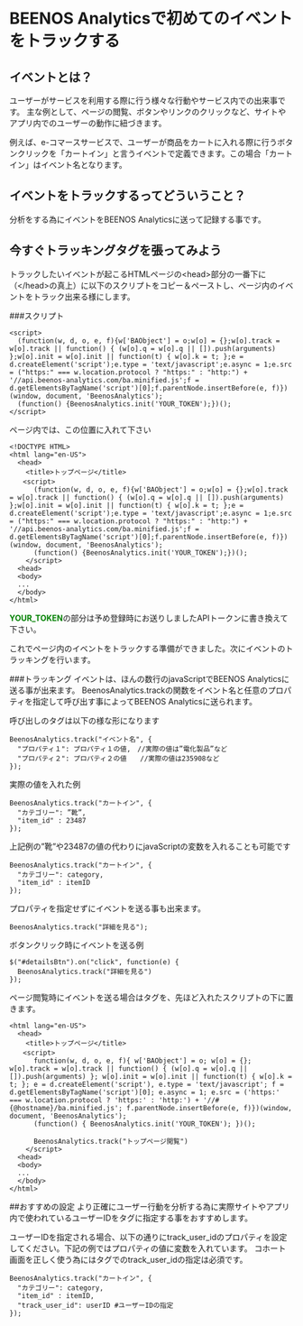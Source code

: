 # BEENOS Analyticsで初めてのイベントをトラックする

## イベントとは？
ユーザーがサービスを利用する際に行う様々な行動やサービス内での出来事です。
主な例として、ページの閲覧、ボタンやリンクのクリックなど、サイトやアプリ内でのユーザーの動作に紐づきます。

例えば、e-コマースサービスで、ユーザーが商品をカートに入れる際に行うボタンクリックを「カートイン」と言うイベントで定義できます。この場合「カートイン」はイベント名となります。

## イベントをトラックするってどういうこと？
分析をする為にイベントをBEENOS Analyticsに送って記録する事です。


## 今すぐトラッキングタグを張ってみよう
トラックしたいイベントが起こるHTMLページの\<head>部分の一番下に（\</head>の真上）に以下のスクリプトをコピー＆ペーストし、ページ内のイベントをトラック出来る様にします。

###スクリプト
```
<script>
  (function(w, d, o, e, f){w['BAObject'] = o;w[o] = {};w[o].track = w[o].track || function() { (w[o].q = w[o].q || []).push(arguments) };w[o].init = w[o].init || function(t) { w[o].k = t; };e = d.createElement('script');e.type = 'text/javascript';e.async = 1;e.src = ("https:" === w.location.protocol ? "https:" : "http:") + '//api.beenos-analytics.com/ba.minified.js';f = d.getElementsByTagName('script')[0];f.parentNode.insertBefore(e, f)})(window, document, 'BeenosAnalytics');
  (function() {BeenosAnalytics.init('YOUR_TOKEN');})();
</script>
```

ページ内では、この位置に入れて下さい
```
<!DOCTYPE HTML>
<html lang="en-US">
  <head>
    <title>トップページ</title>
　　<script>
      (function(w, d, o, e, f){w['BAObject'] = o;w[o] = {};w[o].track = w[o].track || function() { (w[o].q = w[o].q || []).push(arguments) };w[o].init = w[o].init || function(t) { w[o].k = t; };e = d.createElement('script');e.type = 'text/javascript';e.async = 1;e.src = ("https:" === w.location.protocol ? "https:" : "http:") + '//api.beenos-analytics.com/ba.minified.js';f = d.getElementsByTagName('script')[0];f.parentNode.insertBefore(e, f)})(window, document, 'BeenosAnalytics');
      (function() {BeenosAnalytics.init('YOUR_TOKEN');})();
    </script>
  <head>
  <body>
  ...
  </body>
</html>
```

<b><font color='green'>YOUR_TOKEN</font></b>の部分は予め登録時にお送りしましたAPIトークンに書き換えて下さい。

これでページ内のイベントをトラックする準備ができました。次にイベントのトラッキングを行います。

###トラッキング
イベントは、ほんの数行のjavaScriptでBEENOS Analyticsに送る事が出来ます。
BeenosAnalytics.trackの関数をイベント名と任意のプロパティを指定して呼び出す事によってBEENOS Analyticsに送られます。

呼び出しのタグは以下の様な形になります
```
BeenosAnalytics.track("イベント名", {
  "プロパティ１": プロパティ１の値,　//実際の値は”電化製品”など
  "プロパティ２": プロパティ２の値　　//実際の値は235908など
});
```

実際の値を入れた例
```
BeenosAnalytics.track("カートイン", {
  "カテゴリー": ”靴”,
  "item_id" : 23487
});
```

上記例の”靴”や23487の値の代わりにjavaScriptの変数を入れることも可能です
```
BeenosAnalytics.track("カートイン", {
  "カテゴリー": category,
  "item_id" : itemID
});
```

プロパティを指定せずにイベントを送る事も出来ます。
```
BeenosAnalytics.track("詳細を見る");
```

ボタンクリック時にイベントを送る例
```
$("#detailsBtn").on("click", function(e) {
  BeenosAnalytics.track("詳細を見る")
});
```

ページ閲覧時にイベントを送る場合はタグを、先ほど入れたスクリプトの下に置きます。
```
<html lang="en-US">
  <head>
    <title>トップページ</title>
　　<script>
      function(w, d, o, e, f){ w['BAObject'] = o; w[o] = {}; w[o].track = w[o].track || function() { (w[o].q = w[o].q || []).push(arguments) }; w[o].init = w[o].init || function(t) { w[o].k = t; }; e = d.createElement('script'), e.type = 'text/javascript'; f = d.getElementsByTagName('script')[0]; e.async = 1; e.src = ('https:' === w.location.protocol ? 'https:' : 'http:') + '//#{@hostname}/ba.minified.js'; f.parentNode.insertBefore(e, f)})(window, document, 'BeenosAnalytics');
      (function() { BeenosAnalytics.init('YOUR_TOKEN'); })();

      BeenosAnalytics.track("トップページ閲覧")
    </script>
  <head>
  <body>
  ...
  </body>
</html>
```

##おすすめの設定
より正確にユーザー行動を分析する為に実際サイトやアプリ内で使われているユーザーIDをタグに指定する事をおすすめします。

ユーザーIDを指定される場合、以下の通りにtrack_user_idのプロパティを設定してください。下記の例ではプロパティの値に変数を入れています。
コホート画面を正しく使う為にはタグでのtrack_user_idの指定は必須です。
```
BeenosAnalytics.track("カートイン", {
  "カテゴリー": category,
  "item_id" : itemID,
  "track_user_id": userID #ユーザーIDの指定
});
```

